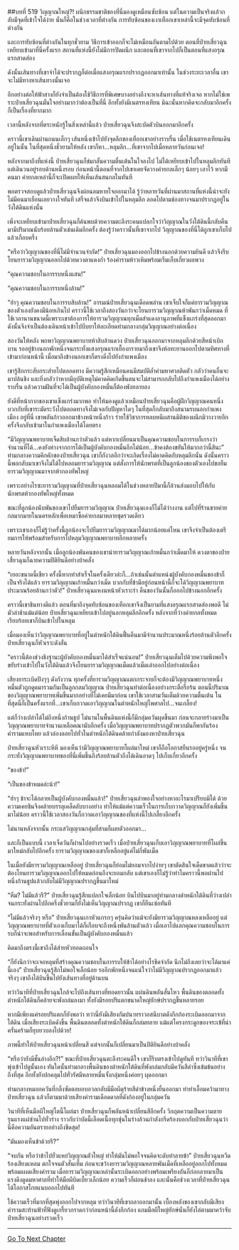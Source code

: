 ##บทที่ 519 วิญญาณใหญ่?!
ผนึกธรรมชาติของที่นี่มองดูเหมือนซับซ้อน แต่ในความเป็นจริงแล้วกลับมีจุดที่เข้าใจได้ง่าย นั่นก็คือในช่วงเวลาที่ต่างกัน การทับซ้อนของเงาเทือกเขาเหล่านี้จะมีจุดทับซ้อนที่ต่างกัน

และการทับซ้อนที่ต่างกันในทุกชั่วยาม วิธีการเข้าออกก็จะไม่เหมือนกันตามไปด้วย ตอนที่ป๋ายเสี่ยวฉุนเหยียบเข้ามาที่นี่ครั้งแรก สถานที่แห่งนี้ยังไม่มีการปิดผนึก และตอนที่เขาจากไปก็เป็นตอนที่แสงอรุณแรกสาดส่อง

ดังนั้นเส้นทางที่เขาจำได้จะปรากฏก็ต่อเมื่อแสงอรุณแรกปรากฏออกมาเท่านั้น ในช่วงระยะเวลาอื่น เขาจะไม่มีทางหาเส้นทางนั้นเจอ

อีกอย่างต่อให้ฟ้าสางก็ยังจำเป็นต้องใช้วิธีการที่พิเศษบางอย่างถึงจะหาเส้นทางที่แท้จริงเจอ หากไม่ใช่เพราะป๋ายเสี่ยวฉุนมั่นใจอย่างมากว่าต้องเป็นที่นี่ อีกทั้งยังมีเนตรทงเทียน มิฉะนั้นหากคิดจะกลับมาอีกครั้งก็เป็นเรื่องที่ยากมาก

เวลานี้หลังจากที่ตระหนักรู้ในสิ่งเหล่านี้แล้ว ป๋ายเสี่ยวฉุนจึงสะบัดตัวบินออกมาอีกครั้ง

คราวนี้เขาเดินผ่านถนนเล็กๆ เส้นหนึ่งเข้าไปยังจุดลึกของเทือกเขาอย่างราบรื่น เมื่อใช้เนตรทงเทียนเดินอยู่ในนั้น ในที่สุดหนึ่งชั่วยามให้หลัง เขาก็หา...หลุมลึก...ที่เขาจากไปเมื่อหลายวันก่อนเจอ!

หลังจากมาถึงที่แห่งนี้ ป๋ายเสี่ยวฉุนก็ข่มกลั้นความตื่นเต้นในใจลงไป ไม่ได้เหยียบเข้าไปในหลุมลึกทันที แต่เดินวนอยู่รอบด้านหนึ่งรอบ ก่อนหน้านี้ตอนที่จากไปเขาเคยจัดวางค่ายกลเล็กๆ น้อยๆ เอาไว้ หากมีคนมา ค่ายกลเหล่านี้ก็จะเปิดเผยให้เห็นเส้นสนกลในทันที

พอตรวจสอบดูแล้วป๋ายเสี่ยวฉุนจึงผ่อนลมหายใจออกมาได้ รู้ว่าหลายวันที่ผ่านมาสถานที่แห่งนี้น่าจะยังไม่มีคนมาเยือนเลยวางใจทันที เสร็จแล้วจึงบินเข้าไปในหลุมลึก ลอดไปตามช่องทางจนมาปรากฏอยู่ในวังใต้ดินแห่งนั้น

เพิ่งจะเหยียบเข้ามาป๋ายเสี่ยวฉุนก็ค้นพบด้วยความตะลึงระคนแปลกใจว่าวิญญาณในวังใต้ดินนี้กลับคืนมามีปริมาณนับร้อยล้านตัวเช่นเดิมอีกครั้ง ต้องรู้ว่าคราวนั้นที่เขาจากไป วิญญาณของที่นี่ได้ถูกเขาเก็บไปแล้วเกือบครึ่ง

“หรือว่าวิญญาณของที่นี่ไม่มีจำนวนจำกัด!” ป๋ายเสี่ยวฉุนมองออกไปข้างนอกด้วยความยินดี แล้วจึงรีบโยนยารวมวิญญาณออกไปด้วยดวงตาแดงก่ำ ร้องคำรามห้าวเหิมพร้อมเริ่มเก็บเกี่ยวผลพวง

“คุณความชอบในการรบหนึ่งแสน!”

“คุณความชอบในการรบหนึ่งล้าน!”

“ฮ่าๆ คุณความชอบในการรบสิบล้าน!” อารมณ์ป๋ายเสี่ยวฉุนเดือดพล่าน เขาเจ็บใจก็แค่ยารวมวิญญาณของตัวเองยังคงมีน้อยเกินไป คราวนี้ใช้เวลาถึงสองวันกว่าจะโยนยารวมวิญญาณห้าพันกว่าเม็ดหมด ที่ใช้เวลานานขนาดนี้เพราะเขาต้องการให้ยารวมวิญญาณทุกเม็ดสำแดงอานุภาพที่แข็งแกร่งที่สุดออกมา ดังนั้นจึงจำเป็นต้องเดินหน้าเข้าไปบีบยาให้ละเอียดท่ามกลางกลุ่มวิญญาณอย่างต่อเนื่อง

สองวันให้หลัง พกพาวิญญาณพยาบาทห้าสิบล้านดวง ป๋ายเสี่ยวฉุนออกมาจากหลุมลึกด้วยสีหน้าเบิกบาน รออยู่ข้างนอกพักหนึ่งจนกระทั่งแสงอรุณแรกเยื้องกรายมาถึงเขาจึงห้อทะยานออกไปตามทิศทางที่เข้ามาก่อนหน้านี้ เมื่อมาถึงข้างนอกเขาก็ตรงดิ่งไปยังกำแพงเมือง

เขารู้สึกกระสับกระส่ายไปตลอดทาง มีความรู้สึกเหมือนคนมีสมบัติล้ำค่ามหาศาลติดตัว กลัวว่าคนอื่นจะมาปล้นชิง และยิ่งกลัวว่าหากมีอุบัติเหตุไม่คาดคิดเกิดขึ้นตนจะไม่สามารถกลับไปถึงกำแพงเมืองได้อย่างราบรื่น แล้วความฝันที่จะได้เป็นผู้บังคับกองหมื่นก็ต้องพังทลายลง

ยังดีที่หน้ากากของเขาแข็งแกร่งมากพอ ทำให้มองดูแล้วเหมือนป๋ายเสี่ยวฉุนคือผู้ฝึกวิญญาณคนหนึ่ง บวกกับที่เขาระมัดระวังไปตลอดทางจึงไม่เจอกับปัญหาใดๆ ในที่สุดก็กลับมาถึงสนามรบนอกกำแพงเมือง อยู่ที่นี่ เขาพลันก้าวออกมาข้างหน้าหนึ่งก้าว ร่ายใช้วิชาการหลบหนีผสานมิติของผนึกมิวางวายอีกครั้งจึงกลับเข้ามาในกำแพงเมืองได้โดยตรง

“มีวิญญาณพยาบาทเจ็ดสิบล้านกว่าตัวแล้ว แต่หากเปลี่ยนมาเป็นคุณความชอบในการรบก็เกรงว่าจำนวนที่ได้...คงยังห่างจากการได้เป็นผู้บังคับกองหมื่นอีกไม่น้อย...ข้าคงต้องขยันให้มากกว่านี้สินะ” ท่ามกลางความคึกคักของป๋ายเสี่ยวฉุน เขาก็กังวลอีกว่าจะเกิดเรื่องไม่คาดคิดกับหลุมลึกนั่น ดังนั้นคราวนี้พอกลับมาเขาจึงไม่ได้ไปหลอมยารวมวิญญาณ แต่สั่งการให้นักพรตที่เป็นลูกน้องของตัวเองไปขอยืมยารวมวิญญาณมาจากห้ากองทัพใหญ่

เพราะอย่างไรซะยารวมวิญญาณที่ป๋ายเสี่ยวฉุนหลอมได้ในช่วงหลายปีมานี้ก็ล้วนส่งมอบไปให้กับนักพรตห้ากองทัพใหญ่ทั้งหมด

ขณะที่ลูกน้องนับพันของเขาไปยืมยารวมวิญญาณ ป๋ายเสี่ยวฉุนเองก็ไม่ได้ว่างงาน แต่ไปที่ร้านขายค่ายกลมากมายในนครหลักเพื่อเหมาซื้อค่ายกลมาหลายชุดรวดเดียว

เพราะเขาเองก็ไม่รู้ว่าครั้งนี้ลูกน้องจะไปยืมยารวมวิญญาณมาได้มากน้อยแค่ไหน เขาจึงจำเป็นต้องเตรียมการให้พร้อมสำหรับการไปหลุมวิญญาณพยาบาทอีกหลายครั้ง

หลายวันหลังจากนั้น เมื่อลูกน้องพันคนของเขานำยารวมวิญญาณเก้าหมื่นกว่าเม็ดมาให้ ดวงตาของป๋ายเสี่ยวฉุนก็ฉายความปิติยินดีอย่างบ้าคลั่ง

“เยอะขนาดนี้เชียว ครั้งนี้หากทำสำเร็จในครั้งเดียวล่ะก็...ถ้าเช่นนั้นตำแหน่งผู้บังคับกองหมื่นของข้าก็เป็นจริงได้แล้ว ยารวมวิญญาณเก้าหมื่นกว่าเม็ด บวกกับที่ข้ามีอยู่ก่อนหน้านี้ก็จะได้วิญญาณพยาบาทประมาณร้อยล้านกว่าตัว!” ป๋ายเสี่ยวฉุนแหงนหน้าหัวเราะร่า คืนของวันนั้นก็ออกไปข้างนอกอีกครั้ง

คราวนี้เขาชินทางดีแล้ว ตอนที่มาถึงจุดทับซ้อนของเทือกเขาจึงเป็นยามที่แสงอรุณแรกสาดส่องพอดี ไม่มัวล่าช้าแม้แต่น้อย ป๋ายเสี่ยวฉุนเหยียบเข้าไปอยู่นอกหลุมลึกอีกครั้ง หลังจากที่ว่างค่ายกลทั้งหมดเรียบร้อยเขาก็บินเข้าไปในหลุม

เมื่อมองเห็นว่าวิญญาณพยาบาทที่อยู่ในตำหนักใต้ดินฟื้นคืนมามีจำนวนประมาณหนึ่งร้อยล้านตัวอีกครั้ง ป๋ายเสี่ยวฉุนก็หัวเราะดังลั่น

“คราวนี้ต้องช่วงชิงฐานะผู้บังคับกองหมื่นมาได้สำเร็จแน่นอน!” ป๋ายเสี่ยวฉุนเต็มไปด้วยความพึงพอใจ ขยับร่างเข้าไปในวังใต้ดินแล้วจึงโยนยารวมวิญญาณเม็ดแล้วเม็ดเล่าออกไปอย่างต่อเนื่อง

เสียงยาระเบิดปังๆๆ ดังกังวาน ทุกครั้งที่ยารวมวิญญาณแตกกระจายก็จะต้องมีวิญญาณพยาบาทหนึ่งหมื่นตัวถูกดูดมารวมกันเป็นลูกกลมวิญญาณ ป๋ายเสี่ยวฉุนทำต่อเนื่องอย่างกระตือรือร้น ตอนนี้ปริมาณของวิญญาณพยาบาทเพิ่มขึ้นมากอย่างที่ไม่เคยมีมาก่อน เขาใช้เวลาสามวันเต็มด้วยความตื่นเต้น ในที่สุดนี่ก็เป็นครั้งแรกที่...เขาเก็บกวาดเอาวิญญาณในตำหนักใหญ่ไพศาลไป...จนเกลี้ยง!

แต่ก็ว่างเปล่าได้ไม่ถึงหนึ่งก้านธูป ไม่นานในพื้นดินแห่งนี้ก็มีกลุ่มควันผุดขึ้นมา ก่อนจะกลายร่างมาเป็นวิญญาณพยาบาทจำนวนเหลือคณานับอีกครั้ง เมื่อวิญญาณพยาบาทปรากฏตัวพวกมันก็พากันร้องคำรามแหบโหย แล้วล่องลอยไปทั่วในตำหนักใต้ดินคล้ายกำลังมองหาป๋ายเสี่ยวฉุน

ป๋ายเสี่ยวฉุนหัวเราะหึหึ มองเห็นว่ามีวิญญาณพยาบาทโผล่มาใหม่ เขาก็ถือโอกาสยืนรออยู่ครู่หนึ่ง จนกระทั่งวิญญาณพยาบาทของที่นี่เพิ่มขึ้นถึงร้อยล้านตัวถึงได้เดินอาดๆ ไปเก็บเกี่ยวอีกครั้ง

“ของข้า!”

“เป็นของข้าหมดล่ะน้า!”

“ฮ่าๆ ข้าจะได้กลายเป็นผู้บังคับกองหมื่นแล้ว!” ป๋ายเสี่ยวฉุนลำพองใจอย่างหาอะไรมาเปรียบมิได้ ด้วยความเคยชินจึงคล้ายบรรลุเคล็ดลับบางอย่าง ทำให้แม้แต่ความเร็วในการเก็บกวาดวิญญาณก็ยังเพิ่มขึ้นมาไม่น้อย คราวนี้ใช้เวลาสองวันก็กวาดเอาวิญญาณของที่แห่งนี้ไปเกลี้ยงอีกครั้ง

ไม่นานหลังจากนั้น กระแสวิญญาณกลุ่มที่สามก็เผยตัวออกมา...

และก็เป็นแบบนี้ เวลาเจ็ดวันก็ผ่านไปอย่างรวดเร็ว เมื่อป๋ายเสี่ยวฉุนเก็บเอาวิญญาณพยาบาทที่โผล่ขึ้นมาใหม่กลับไปอีกครั้ง ยารวมวิญญาณของเขาก็เหลืออยู่แค่ไม่กี่พันเม็ด

ในเมื่อยังมียารวมวิญญาณเหลืออยู่ ป๋ายเสี่ยวฉุนก็ย่อมไม่ยอมจากไปง่ายๆ เขาตัดสินใจเด็ดขาดแล้วว่าจะต้องโยนยารวมวิญญาณออกไปให้หมดก่อนถึงจะยอมกลับ แต่เขาเองก็ไม่รู้ว่าทำไมคราวนี้พอผ่านไปหนึ่งก้านธูปแล้วกลับไม่มีวิญญาณปรากฏขึ้นมาใหม่

“หืม? ไม่มีแล้วรึ?” ป๋ายเสี่ยวฉุนรู้สึกแปลกใจเล็กน้อย บินไปบินมาอยู่ท่ามกลางตำหนักใต้ดินที่ว่างเปล่า จนกระทั่งผ่านไปอีกครึ่งชั่วยามก็ยังไม่เห็นวิญญาณปรากฏ เขาก็ยืนเซ่อทันที

“ไม่มีแล้วจริงๆ หรือ” ป๋ายเสี่ยวฉุนเกาหัวแกรกๆ ครุ่นคิดว่าแม้จะยังมียารวมวิญญาณหลงเหลืออยู่ แต่วิญญาณพยาบาทที่ตัวเองเก็บมาได้ก็เกือบจะถึงหนึ่งพันล้านตัวแล้ว เมื่อเอาไปแลกคุณความชอบในการรบก็น่าจะพอสำหรับการเลื่อนขั้นเป็นผู้บังคับกองหมื่นแล้ว

คิดมาถึงตรงนี้เขาถึงได้ส่ายหัวทอดถอนใจ

“ก็ยังนึกว่าจะเจอหลุมที่สร้างคุณความชอบในการรบให้ข้าได้อย่างไรขีดจำกัด นึกไม่ถึงเลยว่าจะได้มาแค่นี้เอง” ป๋ายเสี่ยวฉุนรู้สึกไม่พอใจเล็กน้อย รออีกพักหนึ่งจนแน่ใจว่าไม่มีวิญญาณปรากฏออกมาแล้วจริงๆ เขาถึงได้บินขึ้นไปยังเส้นทางที่อยู่ด้านบน

ทว่าวินาทีที่ป๋ายเสี่ยวฉุนใกล้จะไปถึงเส้นทางที่ทอดยาวนั้น แผ่นดินพลันสั่นไหว พื้นดินของตลอดทั้งตำหนักใต้ดินก็คล้ายจะพังถล่มลงมา ทั้งยังมีรอยปริแตกขนาดใหญ่ยักษ์ปรากฏขึ้นหลายรอย

หากมีเพียงแค่รอยปริแตกก็ยังพอว่า ทว่านี่ยังมีเสียงกัมปนาทราวอสนีบาตดังกึกก้องระเบิดออกมาจากใต้ดิน เมื่อเสียงระเบิดดังขึ้น พื้นดินตลอดทั้งตำหนักใต้ดินก็ถล่มทลาย แม้แต่โครงกระดูกของจระเข้ที่น่าครั่นคร้ามก็ยุบยวบลงไปด้วย!

ภาพนี้ทำให้ป๋ายเสี่ยวฉุนหน้าเปลี่ยนสี แต่จากนั้นก็เปลี่ยนมาเป็นปิติยินดีอย่างบ้าคลั่ง

“หรือว่ายังมีชั้นล่างอีก?!” ขณะที่ป๋ายเสี่ยวฉุนตะลึงระคนดีใจ เขาก็รีบตรงเข้าไปดูทันที ทว่าวินาทีที่เขาพุ่งเข้าไปดูนั้นเอง ทันใดนั้นท่ามกลางพื้นดินของตำหนักใต้ดินที่พังถล่มกลับมีควันสีดำซึ่งเข้มข้นอย่างถึงที่สุด อีกทั้งยังปกคลุมไปทั่วรัศมีหลายหมื่นจั้งกลุ่มหนึ่งค่อยๆ ผุดออกมา

ท่ามกลางหมอกควันที่กลิ้งซัดตลบอบอวลกลับมีมือผีดุร้ายสีดำข้างหนึ่งยื่นออกมา ทำท่าเอื้อมคว้ามาทางป๋ายเสี่ยวฉุน แล้วก็ตามมาด้วยเสียงคำรามเดือดดาลที่ดังก้องอยู่ในกลุ่มควัน

วินาทีที่เห็นมือผีใหญ่โตนี้โผล่มา ป๋ายเสี่ยวฉุนก็พลันหน้าเปลี่ยนสีอีกครั้ง วิกฤตความเป็นความตายรุนแรงแผ่ซ่านไปทั่วร่าง ราวกับว่าบัดนี้เลือดเนื้อทุกชุ่นในร่างล้วนกำลังกรีดร้องบอกกับป๋ายเสี่ยวฉุนว่า นี่คือความอันตรายอย่างถึงขีดสุด!

“มันมองเห็นข้าด้วยรึ?”

“จบกัน หรือว่าข้าไปยั่วแหย่วิญญาณตัวใหญ่ ทำให้มันไม่พอใจจนคิดจะดับทำลายข้า” ป๋ายเสี่ยวฉุนหวีดร้องเสียงแหลม ตกใจจนตัวสั่นเทิ้ม ก่อนจะขว้างยารวมวิญญาณหลายพันเม็ดที่เหลืออยู่ออกไปทั้งหมดพร้อมแผดเสียงคำราม เมื่อยารวมวิญญาณเหล่านั้นระเบิดออกอย่างพร้อมเพรียงกันก็ก่อกลายมาเป็นแรงดึงดูดมหาศาลที่ทำให้มือผีบิดเบี้ยวเล็กน้อย ความเร็วก็ผ่อนช้าลง และนั่นคือช่วงเวลาที่ป๋ายเสี่ยวฉุนได้โอกาสโกยแนบออกไปทันที

ใช้ความเร็วที่มากที่สุดพุ่งออกไปจากหลุม ทว่าวินาทีที่เขาถลาออกมานั้น เบื้องหลังของเขากลับมีเสียงคำรามสะท้านฟ้าที่ฟังดูเกรี้ยวกราดกว่าก่อนหน้านี้ดังกึกก้อง แถมมือผีใหญ่ยักษ์นั่นก็ยังไล่ตามมาคว้าจับป๋ายเสี่ยวฉุนอย่างรวดเร็ว

------


[Go To Next Chapter]( ./142.md)
